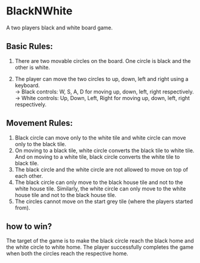 # BlackNWhite
A two players black and white board game.

## Basic Rules:

1. There are two movable circles on the board. One circle is black and the other is white.

2. The player can move the two circles to up, down, left and right using a keyboard.<br/>
-> Black controls: W, S, A, D for moving up, down, left, right respectively.<br/>
-> White controls: Up, Down, Left, Right for moving up, down, left, right respectively.<br/>

## Movement Rules:

1. Black circle can move only to the white tile and white circle can move only to the black tile.<br/>
2. On moving to a black tile, white circle converts the black tile to white tile. And on moving to a white tile, black circle converts the white tile to black tile.<br/>
3. The black circle and the white circle are not allowed to move on top of each other.<br/>
4. The black circle can only move to the black house tile and not to the white house tile. Similarly, the white circle can only move to the white house tile and not to the black house tile.<br/>
5. The circles cannot move on the start grey tile (where the players started from).<br/>

## how to win?

The target of the game is to make the black circle reach the black home and the white
circle to white home. The player successfully completes the game when both the circles
reach the respective home.
